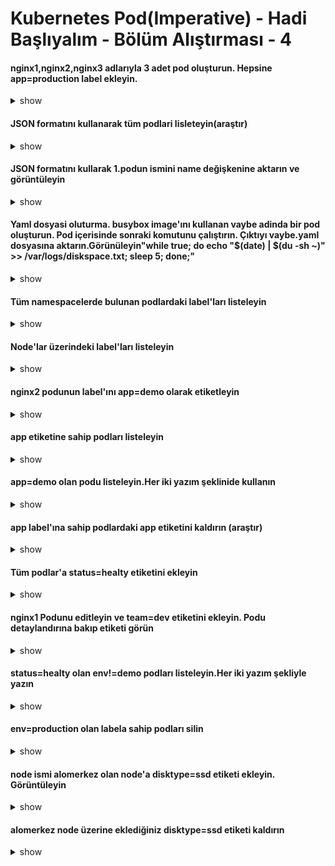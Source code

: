 # Kubernetes Pod(Imperative) - Hadi Başlıyalım - Bölüm Alıştırması - 4

#### nginx1,nginx2,nginx3 adlarıyla 3 adet pod oluşturun. Hepsine app=production label ekleyin.

<details><summary>show</summary>
<p>

```bash
kubectl run nginx1 --image=nginx --restart=Never --labels=app=production
kubectl run nginx2 --image=nginx --restart=Never --labels=app=production
kubectl run nginx3 --image=nginx --restart=Never --labels=app=production
```

</p>
</details>

#### JSON formatını kullanarak tüm podlari lisleteyin(araştır)

<details><summary>show</summary>
<p>

```bash
kubectl get pods -o=jsonpath="{.items[*]['metadata.name']}"
```

</p>
</details>


#### JSON formatını kullarak 1.podun ismini name değişkenine aktarın ve görüntüleyin

<details><summary>show</summary>
<p>

```bash
$name=kubectl get pods -o=jsonpath="{.items[1]['metadata.name']}"
echo $name
```

</p>
</details>

#### Yaml dosyasi oluturma. busybox image'ını kullanan vaybe adinda bir pod oluşturun. Pod içerisinde sonraki komutunu çalıştırın. Çıktıyı vaybe.yaml dosyasına aktarın.Görünüleyin"while true; do echo "$(date) | $(du -sh ~)" >> /var/logs/diskspace.txt; sleep 5; done;"

<details><summary>show</summary>
<p>

```bash
kubectl run vaybe --image=busybox --restart=Never -o yaml --dry-run -- /bin/sh -c 'while true; do echo "$(date) | $(du -sh ~)" >> /var/logs/diskspace.txt; sleep 5; done;' > vaybe.yaml
cat vaybe.yaml
```

</p>
</details>

#### Tüm namespacelerde bulunan podlardaki label'ları listeleyin

<details><summary>show</summary>
<p>

```bash
kubectl get nodes --show-labels --all-namespaces
```

</p>
</details>

#### Node'lar üzerindeki label'ları listeleyin

<details><summary>show</summary>
<p>

```bash
kubectl get pods --show-labels
```

</p>
</details>


#### nginx2 podunun label'ını app=demo olarak etiketleyin

<details><summary>show</summary>
<p>

```bash
kubectl label po nginx2 app=demo --overwrite
```

</p>
</details>


#### app etiketine sahip podları listeleyin

<details><summary>show</summary>
<p>

```bash
kubectl get po -L app
```

</p>
</details>

#### app=demo olan podu listeleyin.Her iki yazım şeklinide kullanın

<details><summary>show</summary>
<p>

```bash
kubectl get po -l app=demo
# or
kubectl get po -l 'app in (demo)'
```

</p>
</details>

#### app label'ına sahip podlardaki app etiketini kaldırın (araştır)

<details><summary>show</summary>
<p>

```bash
kubectl label po nginx1 nginx2 nginx3 app-
# veya
kubectl label po nginx{1..3} app-
```

</p>
</details>

#### Tüm podlar'a status=healty etiketini ekleyin

<details><summary>show</summary>
<p>

```bash
kubectl label pods --all status=healthy
```

</p>
</details>


#### nginx1 Podunu editleyin ve team=dev etiketini ekleyin. Podu detaylandırına bakıp etiketi görün

<details><summary>show</summary>
<p>

```bash
kubectl run busybox --image=busybox --command --restart=Never -- env
kubectl logs busybox
```

</p>
</details>

#### status=healty olan env!=demo podları listeleyin.Her iki yazım şekliyle yazın

<details><summary>show</summary>
<p>

```bash
kubectl get po -l "status=healty,env!=demo"
#veya
kubectl get po -l "status in (healty),env notin (demo)"
```

</p>
</details>

#### env=production olan labela sahip podları silin

<details><summary>show</summary>
<p>

```bash
kubectl delete pods -l "env=production"
```

</p>
</details>

#### node ismi alomerkez olan node'a disktype=ssd etiketi ekleyin. Görüntüleyin

<details><summary>show</summary>
<p>

```bash
kubectl label nodes alomerkez disktype=ssd
kubectl describe node alomerkez
#veya
kubectl get nodes --show-labels
```

</p>
</details>


#### alomerkez node üzerine eklediğiniz disktype=ssd etiketi kaldırın

<details><summary>show</summary>
<p>

```bash
kubectl label node alomerkez disktype-
```

</p>
</details>
